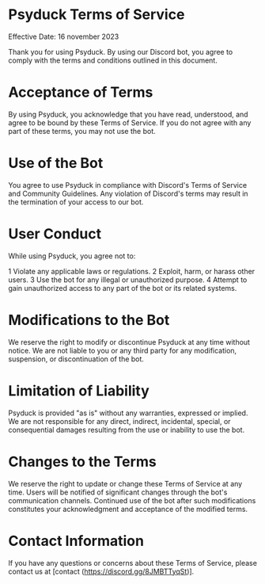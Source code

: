# Psyduck Terms of Service
Effective Date: 16 november 2023

Thank you for using Psyduck. By using our Discord bot, you agree to comply with the terms and conditions outlined in this document.

# Acceptance of Terms
By using Psyduck, you acknowledge that you have read, understood, and agree to be bound by these Terms of Service. If you do not agree with any part of these terms, you may not use the bot.

# Use of the Bot
You agree to use Psyduck in compliance with Discord's Terms of Service and Community Guidelines. Any violation of Discord's terms may result in the termination of your access to our bot.

# User Conduct
While using Psyduck, you agree not to:

1 Violate any applicable laws or regulations.
2 Exploit, harm, or harass other users.
3 Use the bot for any illegal or unauthorized purpose.
4 Attempt to gain unauthorized access to any part of the bot or its related systems.

# Modifications to the Bot
We reserve the right to modify or discontinue Psyduck at any time without notice. We are not liable to you or any third party for any modification, suspension, or discontinuation of the bot.

# Limitation of Liability
Psyduck is provided "as is" without any warranties, expressed or implied. We are not responsible for any direct, indirect, incidental, special, or consequential damages resulting from the use or inability to use the bot.

# Changes to the Terms
We reserve the right to update or change these Terms of Service at any time. Users will be notified of significant changes through the bot's communication channels. Continued use of the bot after such modifications constitutes your acknowledgment and acceptance of the modified terms.

# Contact Information
If you have any questions or concerns about these Terms of Service, please contact us at [contact (https://discord.gg/8JMBTTyqSt)].
